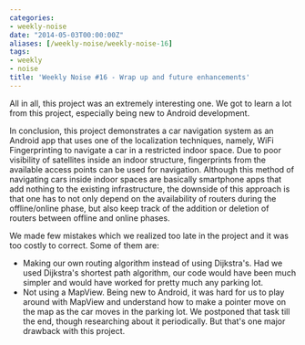 ```yaml
---
categories:
- weekly-noise
date: "2014-05-03T00:00:00Z"
aliases: [/weekly-noise/weekly-noise-16]
tags:
- weekly
- noise
title: 'Weekly Noise #16 - Wrap up and future enhancements'
---
```

All in all, this project was an extremely interesting one. We got to learn a lot from this project, especially being new to Android development.

In conclusion, this project demonstrates a car navigation system as an Android app that uses one of the localization techniques, namely, WiFi Fingerprinting to navigate a car in a restricted indoor space. Due to poor visibility of satellites inside an indoor structure, fingerprints from the available access points can be used for navigation. Although this method of navigating cars inside indoor spaces are basically smartphone apps that add nothing to the existing infrastructure, the
downside of this approach is that one has to not only depend on the availability of routers during the offline/online phase, but also keep track of the addition or deletion of routers between offline and online phases.

We made few mistakes which we realized too late in the project and it was too costly to correct. Some of them are:

- Making our own routing algorithm instead of using Dijkstra's. Had we used Dijkstra's shortest path algorithm, our code would have been much simpler and would have worked for pretty much any parking lot.
- Not using a MapView. Being new to Android, it was hard for us to play around with MapView and understand how to make a pointer move on the map as the car moves in the parking lot. We postponed that task till the end, though researching about it periodically. But that's one major drawback with this project.
